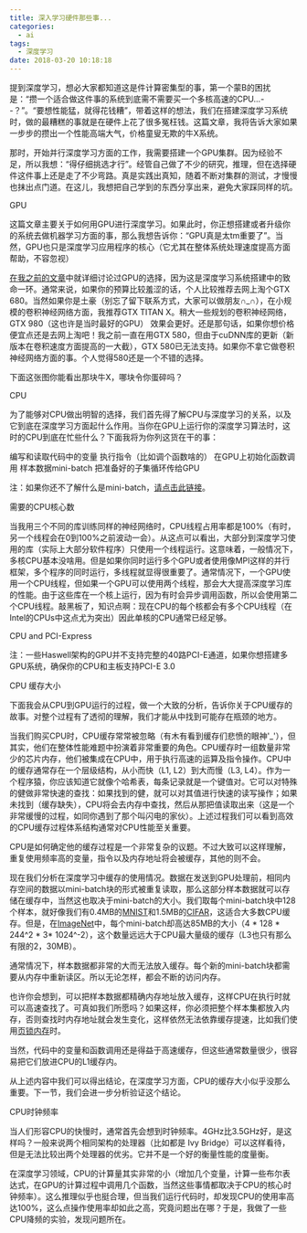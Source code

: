 ```yaml
---
title: 深入学习硬件那些事...
categories:
  - ai
tags:
  - 深度学习
date: 2018-03-20 10:18:18
---
```



提到深度学习，想必大家都知道这是件计算密集型的事，第一个蒙B的困扰是：“攒一个适合做这件事的系统到底需不需要买一个多核高速的CPU...- -？”。“要想性能猛，就得花钱糟”，带着这样的想法，我们在搭建深度学习系统时，做的最糟糕的事就是在硬件上花了很多冤枉钱。这篇文章，我将告诉大家如果一步步的攒出一个性能高端大气，价格童叟无欺的牛X系统。

那时，开始并行深度学习方面的工作，我需要搭建一个GPU集群。因为经验不足，所以我想：“得仔细挑选才行”。经管自己做了不少的研究，推理，但在选择硬件这件事上还是走了不少弯路。真是实践出真知，随着不断对集群的测试，才慢慢也抹出点门道。在这儿，我想把自己学到的东西分享出来，避免大家踩同样的坑。

GPU

这篇文章主要关于如何用GPU进行深度学习。如果此时，你正想搭建或者升级你的系统去做机器学习方面的事，那么我想告诉你：“GPU真是太tm重要了”。当然，GPU也只是深度学习应用程序的核心（它尤其在整体系统处理速度提高方面帮助，不容忽视）

[在我之前的文章](https://timdettmers.wordpress.com/2014/08/14/which-gpu-for-deep-learning/)中就详细讨论过GPU的选择，因为这是深度学习系统搭建中的致命一环。通常来说，如果你的预算比较羞涩的话，个人比较推荐去网上淘个GTX 680。当然如果你是土豪（别忘了留下联系方式，大家可以做朋友∩_∩），在小规模的卷积神经网络方面，我推荐GTX TITAN X。稍大一些规划的卷积神经网络，GTX 980（这也许是当时最好的GPU） 效果会更好。还是那句话，如果你想价格便宜点还是去网上淘吧！我之前一直在用GTX 580，但由于cuDNN库的更新（新版本在卷积速度方面提高的一大截），GTX 580已无法支持。如果你不拿它做卷积神经网络方面的事。个人觉得580还是一个不错的选择。

下面这张图你能看出那块牛X，哪块令你蛋碎吗？
![]()

CPU

为了能够对CPU做出明智的选择，我们首先得了解CPU与深度学习的关系，以及它到底在深度学习方面起什么作用。当你在GPU上运行你的深度学习算法时，这时的CPU到底在忙些什么？下面我将为你列这货在干的事：

编写和读取代码中的变量
执行指令（比如调个函数啥的）
在GPU上初始化函数调用
样本数据mini-batch
把准备好的子集循环传给GPU

注：如果你还不了解什么是mini-batch，[请点击此链接](https://testerhome.com/topics/10877)。

需要的CPU核心数

当我用三个不同的库训练同样的神经网络时，CPU线程占用率都是100%（有时，另一个线程会在0到100%之前波动一会）。从这点可以看出，大部分到深度学习使用的库（实际上大部分软件程序）只使用一个线程运行。这意味着，一般情况下，多核CPU基本没啥用。但是如果你同时运行多个GPU或者使用像MPI这样的并行框架，多个程序的同时运行，多线程就显得很重要了。通常情况下，一个GPU使用一个CPU线程，但如果一个GPU可以使用两个线程，那会大大提高深度学习库的性能。由于这些库在一个核上运行，因为有时会异步调用函数，所以会使用第二个CPU线程。敲黑板了，知识点啊：现在CPU的每个核都会有多个CPU线程（在Intel的CPUs中这点尤为突出）因此单核的CPU通常已经足够。

CPU and PCI-Express

注：一些Haswell架构的GPU并不支持完整的40路PCI-E通道，如果你想搭建多GPU系统，确保你的CPU和主板支持PCI-E 3.0

CPU 缓存大小

下面我会从CPU到GPU运行的过程，做一个大致的分析，告诉你关于CPU缓存的故事。对整个过程有了透彻的理解，我们才能从中找到可能存在瓶颈的地方。

当我们购买CPU时，CPU缓存常常被忽略（有木有看到缓存们悲愤的眼神'_'），但其实，他们在整体性能难题中扮演着非常重要的角色。CPU缓存时一组数量非常少的芯片内存，他们被集成在CPU中，用于执行高速的运算及指令操作。CPU中的缓存通常存在一个层级结构，从小而快（L1, L2）到大而慢（L3, L4）。作为一个程序猿，你应该知道它就像个哈希表，每条记录就是一个键值对。它可以对特殊的健做非常快速的查找：如果找到的健，就可以对其值进行快速的读写操作；如果未找到（缓存缺失），CPU将会去内存中查找，然后从那把值读取出来（这是一个非常缓慢的过程，如同你遇到了那个叫闪电的家伙）。上述过程我们可以看到高效的CPU缓存过程体系结构通常对CPU性能至关重要。

CPU是如何确定他的缓存过程是一个非常复杂的议题。不过大致可以这样理解，重复使用频率高的变量，指令以及内存地址将会被缓存，其他的则不会。

现在我们分析在深度学习中缓存的使用情况。数据在发送到GPU处理前，相同内存空间的数据以mini-batch块的形式被重复读取，那么这部分样本数据就可以存储在缓存中，当然这也取决于mini-batch的大小。我们取每个mini-batch块中128个样本，就好像我们有0.4MB的[MNIST](https://www.cnblogs.com/lizheng114/p/7439556.html)和1.5MB的[CIFAR](https://blog.csdn.net/zeuseign/article/details/72773342)，这适合大多数CPU缓存。但是，在[ImageNet](https://baike.baidu.com/item/ImageNet/17752829?fr=aladdin)中，每个mini-batch却高达85MB的大小（4 * 128 * 244^2 * 3* 1024^-2），这个数量远远大于CPU最大量级的缓存（L3也只有那么有限的2，30MB）。

通常情况下，样本数据都非常的大而无法放入缓存。每个新的mini-batch块都需要从内存中重新读区。所以无论怎样，都会不断的访问内存。

也许你会想到，可以把样本数据都精确内存地址放入缓存，这样CPU在执行时就可以高速查找了。可真如我们所愿吗？如果这样，你必须把整个样本集都放入内存，否则查找时内存地址就会发生变化，这样依然无法依靠缓存提速，比如我们使用[页锁内存](https://blog.csdn.net/ziv555/article/details/52116877)时。

当然，代码中的变量和函数调用还是得益于高速缓存，但这些通常数量很少，很容易把它们放进CPU的L1缓存内。

从上述内容中我们可以得出结论，在深度学习方面，CPU的缓存大小似乎没那么重要。下一节，我们会进一步分析验证这个结论。

CPU时钟频率

当人们形容CPU的快慢时，通常首先会想到时钟频率。4GHz比3.5GHz好，是这样吗？一般来说两个相同架构的处理器（比如都是 Ivy Bridge）可以这样看待，但是无法比较出两个处理器的优劣。它并不是一个好的衡量性能的度量衡。

在深度学习领域，CPU的计算量其实非常的小（增加几个变量，计算一些布尔表达式，在GPU的计算过程中调用几个函数，当然这些事情都取决于CPU的核心时钟频率）。这么推理似乎也挺合理，但当我们运行代码时，却发现CPU的使用率高达100%，这么点操作使用率却如此之高，究竟问题出在哪？于是，我做了一些CPU降频的实验，发现问题所在。
